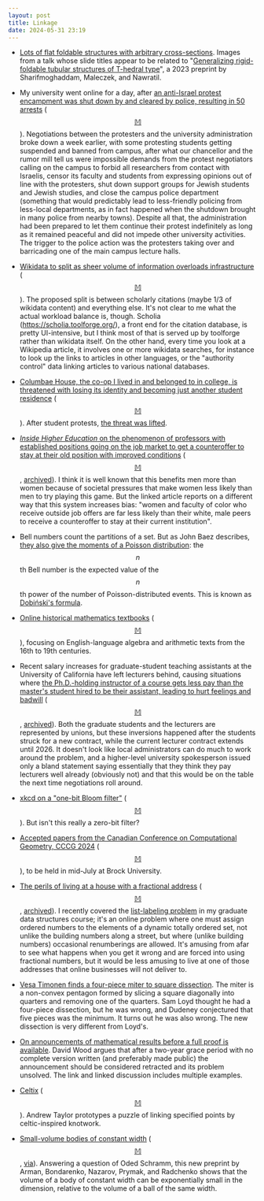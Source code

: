 ```yaml
---
layout: post
title: Linkage
date: 2024-05-31 23:19
---
```

* [Lots of flat foldable structures with arbitrary cross-sections](https://mathstodon.xyz/@henryseg/112450142594397619). Images from a talk whose slide titles appear to be related to "[Generalizing rigid-foldable tubular structures of T-hedral type](https://arxiv.org/abs/2301.09969)", a 2023 preprint by Sharifmoghaddam, Maleczek, and Nawratil.

* My university went online for a day, after [an anti-Israel protest encampment was shut down by and cleared by police, resulting in 50 arrests](https://www.latimes.com/california/story/2024-05-15/police-converge-on-pro-palestinian-protest-at-uc-irvine-students-are-told-to-shelter-in-place)
 <span style="white-space:nowrap">([$$\mathbb{M}$$](https://mathstodon.xyz/@11011110/112452284456310321)).</span> Negotiations between the protesters and the university administration broke down a week earlier, with some protesting students getting suspended and banned from campus, after what our chancellor and the rumor mill tell us were impossible demands from the protest negotiators calling on the campus to forbid all researchers from contact with Israelis, censor its faculty and students from expressing opinions out of line with the protesters, shut down support groups for Jewish students and Jewish studies, and close the campus police department (something that would predictably lead to less-friendly policing from less-local departments, as in fact happened when the shutdown brought in many police from nearby towns). Despite all that, the administration had been prepared to let them continue their protest indefinitely as long as it remained peaceful and did not impede other university activities. The trigger to the police action was the protesters taking over and barricading one of the main campus lecture halls.

* [Wikidata to split as sheer volume of information overloads infrastructure](https://en.wikipedia.org/wiki/Wikipedia:Wikipedia_Signpost/2024-05-16/Op-Ed) <span style="white-space:nowrap">([$$\mathbb{M}$$](https://mathstodon.xyz/@11011110/112463972729028958)).</span> The proposed split is between scholarly citations (maybe 1/3 of wikidata content) and everything else. It's not clear to me what the actual workload balance is, though. Scholia (https://scholia.toolforge.org/), a front end for the citation database, is pretty UI-intensive, but I think most of that is served up by toolforge rather than wikidata itself. On the other hand, every time you look at a Wikipedia article, it involves one or more wikidata searches, for instance to look up the links to articles in other languages, or the "authority control" data linking articles to various national databases.

* [Columbae House, the co-op I lived in and belonged to in college, is threatened with losing its identity and becoming just another student residence](https://stanforddaily.com/2024/05/15/social-justice-themed-co-op-columbae-to-lose-theme/) <span style="white-space:nowrap">([$$\mathbb{M}$$](https://mathstodon.xyz/@11011110/112470290221598378)).</span> After student protests, [the threat was lifted](https://stanforddaily.com/2024/05/21/columbae-preserves-anti-war-co-op-status/).

* [_Inside Higher Education_ on the phenomenon of professors with established positions going on the job market to get a counteroffer to stay at their old position with improved conditions](https://www.insidehighered.com/news/faculty-issues/diversity-equity/2024/05/14/can-faculty-counteroffers-be-applied-more-equitably) <span style="white-space:nowrap">([$$\mathbb{M}$$](https://mathstodon.xyz/@11011110/112477811184556584),</span> [archived](https://archive.is/r4DfA)). I think it is well known that this benefits men more than women because of societal pressures that make women less likely than men to try playing this game. But the linked article reports on a different way that this system increases bias: "women and faculty of color who receive outside job offers are far less likely than their white, male peers to receive a counteroffer to stay at their current institution".

* Bell numbers count the partitions of a set. But as John Baez describes, [they also give the moments of a Poisson distribution](https://mathstodon.xyz/@johncarlosbaez/112427042889044371): the $$n$$th Bell number is the expected value of the $$n$$th power of the number of Poisson-distributed events. This is known as [Dobiński's formula](https://en.wikipedia.org/wiki/Dobi%C5%84ski%27s_formula).

* [Online historical mathematics textbooks](https://www.resourceaholic.com/p/digitised-antique-maths-textbooks.html) <span style="white-space:nowrap">([$$\mathbb{M}$$](https://mathstodon.xyz/@highergeometer/112489795213403199)),</span> focusing on English-language algebra and arithmetic texts from the 16th to 19th centuries.

* Recent salary increases for graduate-student teaching assistants at the University of California have left lecturers behind, causing situations where [the Ph.D.-holding instructor of a course gets less pay than the master's student hired to be their assistant, leading to hurt feelings and badwill](https://www.chronicle.com/article/after-learning-her-ta-would-be-paid-more-than-her-this-lecturer-quit) <span style="white-space:nowrap">([$$\mathbb{M}$$](https://mathstodon.xyz/@11011110/112499154156954432),</span> [archived](https://archive.is/JW8lM)). Both the graduate students and the lecturers are represented by unions, but these inversions happened after the students struck for a new contract, while the current lecturer contract extends until 2026. It doesn't look like local administrators can do much to work around the problem, and a higher-level university spokesperson issued only a bland statement saying essentially that they think they pay lecturers well already (obviously not) and that this would be on the table the next time negotiations roll around.

* [xkcd on a "one-bit Bloom filter"](https://xkcd.com/2934/) <span style="white-space:nowrap">([$$\mathbb{M}$$](https://mathstodon.xyz/@11011110/112505630747194398)).</span> But isn't this really a zero-bit filter?

* [Accepted papers from the Canadian Conference on Computational Geometry, CCCG 2024](https://brocku.ca/mathematics-science/canadian-conference-on-computational-geometry-2024/#program) <span style="white-space:nowrap">([$$\mathbb{M}$$](https://mathstodon.xyz/@11011110/112509149546010604)),</span> to be held in mid-July at Brock University.

* [The perils of living at a house with a fractional address](https://www.latimes.com/business/story/2024-05-26/why-is-it-so-hard-getting-deliveries-to-fraction-addresses) <span style="white-space:nowrap">([$$\mathbb{M}$$](https://mathstodon.xyz/@11011110/112514355879268864),</span> [archived](https://archive.is/iDCzJ)). I recently covered the [list-labeling problem](https://en.wikipedia.org/wiki/List-labeling_problem) in my graduate data structures course; it's an online problem where one must assign ordered numbers to the elements of a dynamic totally ordered set, not unlike the building numbers along a street, but where (unlike building numbers) occasional renumberings are allowed. It's amusing from afar to see what happens when you get it wrong and are forced into using fractional numbers, but it would be less amusing to live at one of those addresses that online businesses will not deliver to.

* [Vesa Timonen finds a four-piece miter to square dissection](https://mathstodon.xyz/@vesatimonen/112513347111148808). The miter is a non-convex pentagon formed by slicing a square diagonally into quarters and removing one of the quarters. Sam Loyd thought he had a four-piece dissection, but he was wrong, and Dudeney conjectured that five pieces was the minimum. It turns out he was also wrong. The new dissection is very different from Loyd's.

* [On announcements of mathematical results before a full proof is available](https://mathstodon.xyz/@DavidWood/112524690154939167). David Wood argues that after a two-year grace period with no complete version written (and preferably made public) the announcement should be considered retracted and its problem unsolved. The link and linked discussion includes multiple examples.

* [Celtix](https://www.andrewt.net/stuff/celtix-prototype/) <span style="white-space:nowrap">([$$\mathbb{M}$$](https://mathstodon.xyz/@andrewt/112503578113344486)).</span> Andrew Taylor prototypes a puzzle of linking specified points by celtic-inspired knotwork.

* [Small-volume bodies of constant width](https://arxiv.org/abs/2405.18501) <span style="white-space:nowrap">([$$\mathbb{M}$$](https://mathstodon.xyz/@11011110/112537027140788661),</span> [via](https://gilkalai.wordpress.com/2024/05/31/andrii-arman-andriy-bondarenko-fedor-nazarov-andriy-prymak-and-danylo-radchenko-constructed-small-volume-bodies-of-constant-width/)). Answering a question of Oded Schramm, this new preprint by Arman, Bondarenko, Nazarov, Prymak, and Radchenko shows that the volume of a body of constant width can be exponentially small in the dimension, relative to the volume of a ball of the same width.